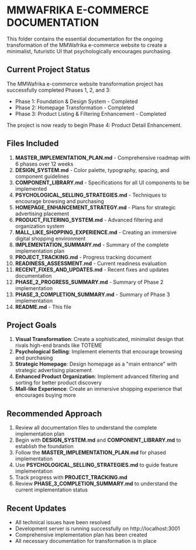 # MMWAFRIKA E-COMMERCE DOCUMENTATION

This folder contains the essential documentation for the ongoing transformation of the MMWafrika e-commerce website to create a minimalist, futuristic UI that psychologically encourages purchasing.

## Current Project Status

The MMWafrika e-commerce website transformation project has successfully completed Phases 1, 2, and 3:
- Phase 1: Foundation & Design System - Completed
- Phase 2: Homepage Transformation - Completed
- Phase 3: Product Listing & Filtering Enhancement - Completed

The project is now ready to begin Phase 4: Product Detail Enhancement.

## Files Included

1. **MASTER_IMPLEMENTATION_PLAN.md** - Comprehensive roadmap with 6 phases over 12 weeks
2. **DESIGN_SYSTEM.md** - Color palette, typography, spacing, and component guidelines
3. **COMPONENT_LIBRARY.md** - Specifications for all UI components to be implemented
4. **PSYCHOLOGICAL_SELLING_STRATEGIES.md** - Techniques to encourage browsing and purchasing
5. **HOMEPAGE_ENHANCEMENT_STRATEGY.md** - Plans for strategic advertising placement
6. **PRODUCT_FILTERING_SYSTEM.md** - Advanced filtering and organization system
7. **MALL_LIKE_SHOPPING_EXPERIENCE.md** - Creating an immersive digital shopping environment
8. **IMPLEMENTATION_SUMMARY.md** - Summary of the complete implementation plan
9. **PROJECT_TRACKING.md** - Progress tracking document
10. **READINESS_ASSESSMENT.md** - Current readiness evaluation
11. **RECENT_FIXES_AND_UPDATES.md** - Recent fixes and updates documentation
12. **PHASE_2_PROGRESS_SUMMARY.md** - Summary of Phase 2 implementation
13. **PHASE_3_COMPLETION_SUMMARY.md** - Summary of Phase 3 implementation
14. **README.md** - This file

## Project Goals

1. **Visual Transformation**: Create a sophisticated, minimalist design that rivals high-end brands like TOTEME
2. **Psychological Selling**: Implement elements that encourage browsing and purchasing
3. **Strategic Homepage**: Design homepage as a "main entrance" with strategic advertising placement
4. **Enhanced Product Organization**: Implement advanced filtering and sorting for better product discovery
5. **Mall-like Experience**: Create an immersive shopping experience that encourages buying more

## Recommended Approach

1. Review all documentation files to understand the complete implementation plan
2. Begin with **DESIGN_SYSTEM.md** and **COMPONENT_LIBRARY.md** to establish the foundation
3. Follow the **MASTER_IMPLEMENTATION_PLAN.md** for phased implementation
4. Use **PSYCHOLOGICAL_SELLING_STRATEGIES.md** to guide feature implementation
5. Track progress with **PROJECT_TRACKING.md**
6. Review **PHASE_3_COMPLETION_SUMMARY.md** to understand the current implementation status

## Recent Updates

- All technical issues have been resolved
- Development server is running successfully on http://localhost:3001
- Comprehensive implementation plan has been created
- All necessary documentation for transformation is in place